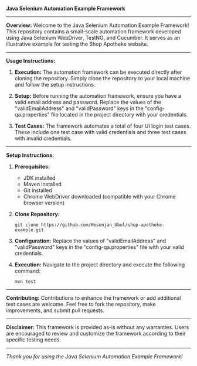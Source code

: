**Java Selenium Automation Example Framework**

---

**Overview:**
Welcome to the Java Selenium Automation Example Framework! This repository contains a small-scale automation framework developed using Java Selenium WebDriver, TestNG, and Cucumber. It serves as an illustrative example for testing the Shop Apotheke website.

---

**Usage Instructions:**

1. **Execution:**
   The automation framework can be executed directly after cloning the repository. Simply clone the repository to your local machine and follow the setup instructions.

2. **Setup:**
   Before running the automation framework, ensure you have a valid email address and password. Replace the values of the "validEmailAddress" and "validPassword" keys in the "config-qa.properties" file located in the project directory with your credentials.

3. **Test Cases:**
   The framework automates a total of four UI login test cases. These include one test case with valid credentials and three test cases with invalid credentials.

---

**Setup Instructions:**

1. **Prerequisites:**
   - JDK installed
   - Maven installed
   - Git installed
   - Chrome WebDriver downloaded (compatible with your Chrome browser version)

2. **Clone Repository:**
   ```
   git clone https://github.com/Hesenjan_Ubul/shop-apotheke-example.git
   ```

3. **Configuration:**
   Replace the values of "validEmailAddress" and "validPassword" keys in the "config-qa.properties" file with your valid credentials.

4. **Execution:**
   Navigate to the project directory and execute the following command:
   ```
   mvn test
   ```

---

**Contributing:**
Contributions to enhance the framework or add additional test cases are welcome. Feel free to fork the repository, make improvements, and submit pull requests.

---

**Disclaimer:**
This framework is provided as-is without any warranties. Users are encouraged to review and customize the framework according to their specific testing needs.

---

*Thank you for using the Java Selenium Automation Example Framework!*
